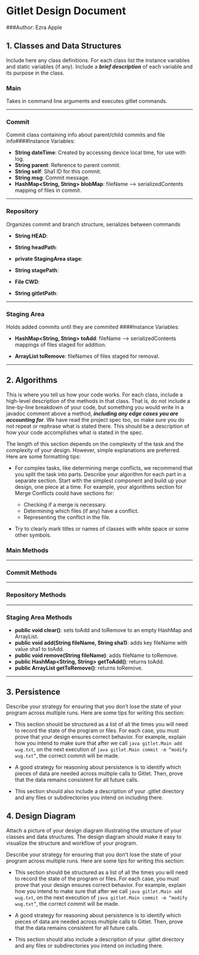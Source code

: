 # Gitlet Design Document
###Author: Ezra Apple


## 1. Classes and Data Structures

Include here any class definitions. For each class list the instance
variables and static variables (if any). Include a ***brief description***
of each variable and its purpose in the class. 

###  Main
Takes in command line arguments and executes gitlet commands.

****
### Commit
Commit class containing info about parent/child commits and file  info####Instance Variables:
* **String dateTime**: Created by accessing device local time, for use with log.
* **String parent**: Reference to parent commit.
* **String self**: Sha1 ID for this commit.
* **String msg**: Commit message.
* **HashMap<String, String> blobMap**: fileName --> serializedContents mapping of files in commit.
****
### Repository
Organizes commit and branch structure, serializes between commands
* **String HEAD**:

* **String headPath**:

* **private StagingArea stage**:

* **String stagePath**:

* **File CWD**:

* **String gitletPath**:
****
### Staging Area
Holds added commits until they are commited
####Instance Variables:
* **HashMap<String, String> toAdd**: fileName --> serializedContents mappings of files staged for addition.

* **ArrayList<String> toRemove**: fileNames of files staged for removal.

****
## 2. Algorithms

This is where you tell us how your code works. For each class, include
a high-level description of the methods in that class. That is, do not
include a line-by-line breakdown of your code, but something you would
write in a javadoc comment above a method, ***including any edge cases
you are accounting for***. We have read the project spec too, so make
sure you do not repeat or rephrase what is stated there.  This should
be a description of how your code accomplishes what is stated in the
spec.


The length of this section depends on the complexity of the task and
the complexity of your design. However, simple explanations are
preferred. Here are some formatting tips:

* For complex tasks, like determining merge conflicts, we recommend
  that you split the task into parts. Describe your algorithm for each
  part in a separate section. Start with the simplest component and
  build up your design, one piece at a time. For example, your
  algorithms section for Merge Conflicts could have sections for:

   * Checking if a merge is necessary.
   * Determining which files (if any) have a conflict.
   * Representing the conflict in the file.
  
* Try to clearly mark titles or names of classes with white space or
  some other symbols.

###  Main Methods
****

### Commit Methods
****
### Repository Methods
***
### Staging Area Methods
* **public void clear()**: sets toAdd and toRemove to an empty HashMap and ArrayList.
* **public void add(String fileName, String sha1)**: adds key fileName with value sha1 to toAdd.
* **public void remove(String fileName)**: adds fileName to toRemove.
* **public HashMap<String, String> getToAdd()**: returns toAdd.
* **public ArrayList<String> getToRemove()**: returns toRemove.

****


## 3. Persistence

Describe your strategy for ensuring that you don’t lose the state of your program
across multiple runs. Here are some tips for writing this section:

* This section should be structured as a list of all the times you
  will need to record the state of the program or files. For each
  case, you must prove that your design ensures correct behavior. For
  example, explain how you intend to make sure that after we call
       `java gitlet.Main add wug.txt`,
  on the next execution of
       `java gitlet.Main commit -m “modify wug.txt”`, 
  the correct commit will be made.
  
* A good strategy for reasoning about persistence is to identify which
  pieces of data are needed across multiple calls to Gitlet. Then,
  prove that the data remains consistent for all future calls.
  
* This section should also include a description of your .gitlet
  directory and any files or subdirectories you intend on including
  there.

## 4. Design Diagram

Attach a picture of your design diagram illustrating the structure of your
classes and data structures. The design diagram should make it easy to 
visualize the structure and workflow of your program.

Describe your strategy for ensuring that you don’t lose the state of your program
across multiple runs. Here are some tips for writing this section:

* This section should be structured as a list of all the times you
  will need to record the state of the program or files. For each
  case, you must prove that your design ensures correct behavior. For
  example, explain how you intend to make sure that after we call
  `java gitlet.Main add wug.txt`,
  on the next execution of
  `java gitlet.Main commit -m “modify wug.txt”`,
  the correct commit will be made.

* A good strategy for reasoning about persistence is to identify which
  pieces of data are needed across multiple calls to Gitlet. Then,
  prove that the data remains consistent for all future calls.

* This section should also include a description of your .gitlet
  directory and any files or subdirectories you intend on including
  there.

